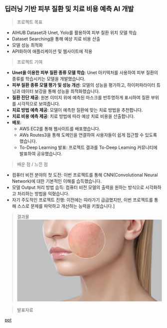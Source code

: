 ## 딥러닝 기반 피부 질환 및 치료 비용 예측 AI 개발
> 프로젝트 목표

- AIHUB Dataset과 Unet, Yolo를 활용하여 피부 질환 위치 모델 학습
- Dataset Searching을 통해 예상 치료 비용 산출
- 모델 성능 최적화
- API화하여 애플리케이션 및 웹사이트에 적용

> 프로젝트 기여
- **Unet을 이용한 피부 질환 종류 모델 학습**: Unet 아키텍처를 사용하여 피부 질환의 종류를 학습시키는 모델을 개발했습니다.
- **피부 질환 종류 모델 평가 및 성능 개선**: 모델의 성능을 평가하고, 하이퍼파라미터 튜닝과 데이터 보강을 통해 성능을 최적화했습니다.
- **질환 진단 제공**: 원본 이미지 위에 예측된 마스크를 반투명하게 표시하여 질환 부위를 시각적으로 보여줍니다.
- **치료 방법 예측 제공**: 모델이 예측한 질환에 맞는 치료 방법을 추천합니다.
- **치료 비용 예측 제공**: 치료 방법에 따라 예상 치료 비용을 산출합니다.
- **배포**:
    - AWS EC2를 통해 웹사이트를 배포했습니다.
    - AWs Routes3을 통해 도메인을 연결하여 사용자들이 쉽게 접근할 수 있도록 했습니다.
    - To-Deep Learning 발표: 프로젝트 결과를 To-Deep Leaming 커뮤니티에 발표하여 공유했습니다.
> 배운 점 / 느낀 점
- 컴퓨터 비전 분야의 첫 도전: 이번 프로젝트를 통해 CNN(Convolutional Neural Network)에 대한 기본적인 이해를 습득했습니다.
- 모델 Output 처리 방법 습득: 컴퓨터 비전 모델의 출력을 원하는 방식으로 시각화하고 처리하는 방법을 익혔습니다.
- 자기 주도적인 프로젝트 진행: 이전에는 따라가기 급급했지만, 이번 프로젝트를 통해 스스로 문제를 파악하고 개선하는 능력을 키웠습니다.]

> 결과물
![img](skin.jpg)

> 발표자료

[ppt]()
